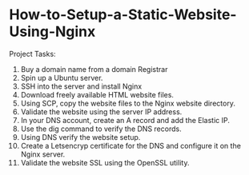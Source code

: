 # How-to-Setup-a-Static-Website-Using-Nginx

Project Tasks:

1. Buy a domain name from a domain Registrar
2. Spin up a Ubuntu server.
3. SSH into the server and install Nginx
4. Download freely available HTML website files.
5. Using SCP, copy the website files to the Nginx website directory.
6. Validate the website using the server IP address.
7. In your DNS account, create an A record and add the Elastic IP.
8. Use the dig command to verify the DNS records.
9. Using DNS verify the website setup.
10. Create a Letsencryp certificate for the DNS and configure it on the Nginx server.
11. Validate the website SSL using the OpenSSL utility.
